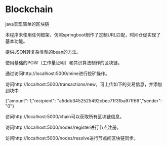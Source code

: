 # Blockchain
java实现简单的区块链

本程序未使用任何框架，仿照springboot制作了定制URL匹配，时间仓促实现了基本功能。

提供JSON转复杂类型的bean的方法。

使用基础的POW（工作量证明）和共识算法制作的区块链。

通过访问http://localhost:5000/mine进行挖矿操作。

访问http://localhost:5000/transactions/new，可上传如下的交易信息，并添加到块中

{"amount": 1,"recipient": "a5ddb3452525492cbec71f3fba97ff69","sender": "0"}

访问http://localhost:5000/chain可以获取所有区块链信息。

访问http://localhost:5000/nodes/register进行节点注册。

访问http://localhost:5000/nodes/resolve进行节点间区块链同步。
